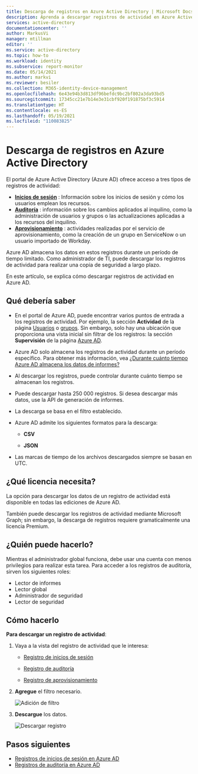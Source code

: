 ```yaml
---
title: Descarga de registros en Azure Active Directory | Microsoft Docs
description: Aprenda a descargar registros de actividad en Azure Active Directory.
services: active-directory
documentationcenter: ''
author: MarkusVi
manager: mtillman
editor: ''
ms.service: active-directory
ms.topic: how-to
ms.workload: identity
ms.subservice: report-monitor
ms.date: 05/14/2021
ms.author: markvi
ms.reviewer: besiler
ms.collection: M365-identity-device-management
ms.openlocfilehash: 6e43e94b3d813df96befdc9bc2bf802a3da93bd5
ms.sourcegitcommit: 17345cc21e7b14e3e31cbf920f191875bf3c5914
ms.translationtype: HT
ms.contentlocale: es-ES
ms.lasthandoff: 05/19/2021
ms.locfileid: "110083825"
---
```

# <a name="how-to-download-logs-in-azure-active-directory"></a>Descarga de registros en Azure Active Directory

El portal de Azure Active Directory (Azure AD) ofrece acceso a tres tipos de registros de actividad:

- **[Inicios de sesión](concept-sign-ins.md)** : Información sobre los inicios de sesión y cómo los usuarios emplean los recursos.
- **[Auditoría](concept-audit-logs.md)** : información sobre los cambios aplicados al inquilino, como la administración de usuarios y grupos o las actualizaciones aplicadas a los recursos del inquilino.
- **[Aprovisionamiento](concept-provisioning-logs.md)** : actividades realizadas por el servicio de aprovisionamiento, como la creación de un grupo en ServiceNow o un usuario importado de Workday.

Azure AD almacena los datos en estos registros durante un período de tiempo limitado. Como administrador de TI, puede descargar los registros de actividad para realizar una copia de seguridad a largo plazo.

En este artículo, se explica cómo descargar registros de actividad en Azure AD.  

## <a name="what-you-should-know"></a>Qué debería saber

- En el portal de Azure AD, puede encontrar varios puntos de entrada a los registros de actividad. Por ejemplo, la sección **Actividad** de la página [Usuarios](https://portal.azure.com/#blade/Microsoft_AAD_IAM/UsersManagementMenuBlade/MsGraphUsers) o [grupos](https://portal.azure.com/#blade/Microsoft_AAD_IAM/GroupsManagementMenuBlade/AllGroups). Sin embargo, solo hay una ubicación que proporciona una vista inicial sin filtrar de los registros: la sección **Supervisión** de la página [Azure AD](https://portal.azure.com/#blade/Microsoft_AAD_IAM/ActiveDirectoryMenuBlade/Overview).    

- Azure AD solo almacena los registros de actividad durante un período específico. Para obtener más información, vea [¿Durante cuánto tiempo Azure AD almacena los datos de informes?](reference-reports-data-retention.md) 

- Al descargar los registros, puede controlar durante cuánto tiempo se almacenan los registros. 

- Puede descargar hasta 250 000 registros. Si desea descargar más datos, use la API de generación de informes.

- La descarga se basa en el filtro establecido. 

- Azure AD admite los siguientes formatos para la descarga:

    - **CSV** 

    - **JSON** 

- Las marcas de tiempo de los archivos descargados siempre se basan en UTC.



## <a name="what-license-do-you-need"></a>¿Qué licencia necesita?

La opción para descargar los datos de un registro de actividad está disponible en todas las ediciones de Azure AD.

También puede descargar los registros de actividad mediante Microsoft Graph; sin embargo, la descarga de registros requiere gramaticalmente una licencia Premium.


## <a name="who-can-do-it"></a>¿Quién puede hacerlo?

Mientras el administrador global funciona, debe usar una cuenta con menos privilegios para realizar esta tarea. Para acceder a los registros de auditoría, sirven los siguientes roles:

- Lector de informes
- Lector global
- Administrador de seguridad
- Lector de seguridad


## <a name="how-to-do-it"></a>Cómo hacerlo


**Para descargar un registro de actividad**:

1. Vaya a la vista del registro de actividad que le interesa:
 
    - [Registro de inicios de sesión](https://portal.azure.com/#blade/Microsoft_AAD_IAM/ActiveDirectoryMenuBlade/SignIns)
    
    - [Registro de auditoría](https://portal.azure.com/#blade/Microsoft_AAD_IAM/ActiveDirectoryMenuBlade/SignIns)    
       
    - [Registro de aprovisionamiento](https://portal.azure.com/#blade/Microsoft_AAD_IAM/ActiveDirectoryMenuBlade/ProvisioningEvents)    
   

2.  **Agregue** el filtro necesario.  

    ![Adición de filtro](./media/\howto-download-logs/add-filter.png)    

3. **Descargue** los datos.

    ![Descargar registro](./media/\howto-download-logs/download-log.png)

## <a name="next-steps"></a>Pasos siguientes

- [Registros de inicios de sesión en Azure AD](concept-sign-ins.md)
- [Registros de auditoría en Azure AD](concept-audit-logs.md)